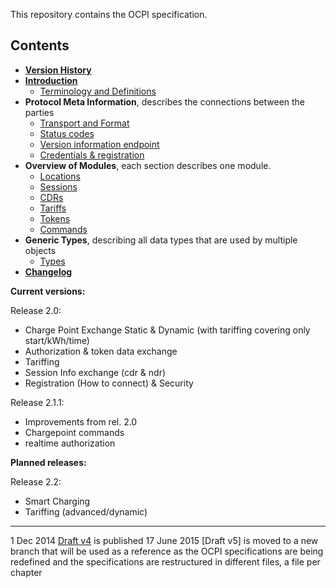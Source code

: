 This repository contains the OCPI specification.

## Contents

 * [__Version History__](version_history.md)
 * [__Introduction__](introduction.md)
   - [Terminology and Definitions](terminology.md)
 * __Protocol Meta Information__, describes the connections between the parties
   - [Transport and Format](transport_and_format.md)
   - [Status codes](status_codes.md)
   - [Version information endpoint](version_information_endpoint.md)
   - [Credentials & registration](credentials.md)
 * __Overview of Modules__, each section describes one module.
   - [Locations](mod_locations.md)
   - [Sessions](mod_sessions.md)
   - [CDRs](mod_cdrs.md)
   - [Tariffs](mod_tariffs.md)
   - [Tokens](mod_tokens.md)
   - [Commands](mod_commands.md)
 * __Generic Types__, describing all data types that are used by multiple objects
   - [Types](types.md)
 * [__Changelog__](changelog.md)

<!--
Will be added lated:
* [9. Smart charging.md](smart_charging.md)
-->


__Current versions:__

Release 2.0: 

- Charge Point Exchange Static & Dynamic (with tariffing covering only start/kWh/time)
- Authorization & token data exchange
- Tariffing
- Session Info exchange (cdr & ndr)
- Registration (How to connect) & Security

Release 2.1.1:

- Improvements from rel. 2.0
- Chargepoint commands
- realtime authorization


__Planned releases:__

Release 2.2:

- Smart Charging
- Tariffing (advanced/dynamic)


----
1 Dec 2014 [Draft v4](releases/OCPI-Draftv4.pdf) is published
17 June 2015 [Draft v5] is moved to a new branch that will be used as a reference as the OCPI specifications are being redefined and the specifications are restructured in different files, a file per chapter

